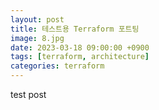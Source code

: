 ```yaml
---
layout: post
title: 테스트용 Terraform 포트팅
image: 8.jpg
date: 2023-03-18 09:00:00 +0900
tags: [terraform, architecture]
categories: terraform
---
```

test post